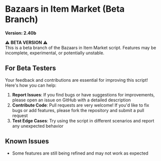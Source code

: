 # Bazaars in Item Market (Beta Branch)

**Version: 2.40b**

⚠️ **BETA VERSION** ⚠️  
This is a beta branch of the Bazaars in Item Market script. Features may be incomplete, experimental, or potentially unstable.

## For Beta Testers

Your feedback and contributions are essential for improving this script! Here's how you can help:

1. **Report Issues**: If you find bugs or have suggestions for improvements, please open an issue on GitHub with a detailed description
2. **Contribute Code**: Pull requests are very welcome! If you'd like to fix bugs or add features, please fork the repository and submit a pull request
3. **Test Edge Cases**: Try using the script in different scenarios and report any unexpected behavior

## Known Issues

- Some features are still being refined and may not work as expected
